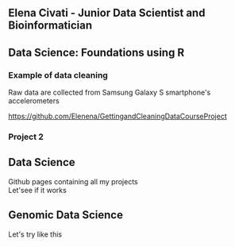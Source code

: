 ## Elena Civati - Junior Data Scientist and Bioinformatician

## Data Science: Foundations using R

### Example of data cleaning   
Raw data are collected from Samsung Galaxy S smartphone's accelerometers

https://github.com/Elenena/GettingandCleaningDataCourseProject

### Project 2

## Data Science

Github pages containing all my projects   
Let'see if it works

## Genomic Data Science

Let's try like this
